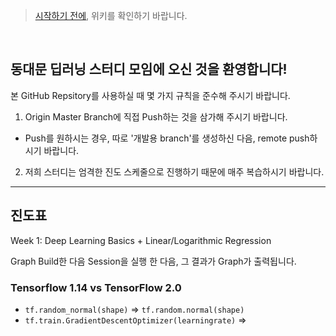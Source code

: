 > [시작하기 전에](https://github.com/steve2972/DDM_DL_Study/wiki), 위키를 확인하기 바랍니다.

<br>

## 동대문 딥러닝 스터디 모임에 오신 것을 환영합니다!

본 GitHub Repsitory를 사용하실 때 몇 가지 규칙을 준수해 주시기 바랍니다.


1. Origin Master Branch에 직접 Push하는 것을 삼가해 주시기 바랍니다.
 - Push를 원하시는 경우, 따로 '개발용 branch'를 생성하신 다음, remote push하시기 바랍니다.

2. 저희 스터디는 엄격한 진도 스케줄으로 진행하기 때문에 매주 복습하시기 바랍니다.

***

## 진도표

Week 1: Deep Learning Basics + Linear/Logarithmic Regression

Graph Build한 다음 Session을 실행 한 다음, 그 결과가 Graph가 출력됩니다.

### Tensorflow 1.14 vs TensorFlow 2.0

- `tf.random_normal(shape)` => `tf.random.normal(shape)`
- `tf.train.GradientDescentOptimizer(learningrate)` => 